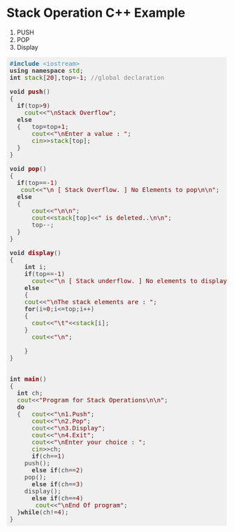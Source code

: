 # Stack Operation C++ Example 

1. PUSH
2. POP
3. Display

<pre class="hljs" style="display: block; overflow-x: auto; padding: 0.5em; background: rgb(240, 240, 240) none repeat scroll 0% 0%; color: rgb(68, 68, 68);"><span class="hljs-meta" style="color: rgb(31, 113, 153);">#<span class="hljs-meta-keyword" style="font-weight: 700;">include</span> <span class="hljs-meta-string" style="color: rgb(77, 153, 191);">&lt;iostream&gt;</span></span>
<span class="hljs-keyword" style="font-weight: 700;">using</span> <span class="hljs-keyword" style="font-weight: 700;">namespace</span> <span class="hljs-built_in" style="color: rgb(57, 115, 0);">std</span>;
<span class="hljs-keyword" style="font-weight: 700;">int</span> <span class="hljs-built_in" style="color: rgb(57, 115, 0);">stack</span>[<span class="hljs-number" style="color: rgb(136, 0, 0);">20</span>],top=<span class="hljs-number" style="color: rgb(136, 0, 0);">-1</span>; <span class="hljs-comment" style="color: rgb(136, 136, 136);">//global declaration</span>

<span class="hljs-function"><span class="hljs-keyword" style="font-weight: 700;">void</span> <span class="hljs-title" style="color: rgb(136, 0, 0); font-weight: 700;">push</span><span class="hljs-params">()</span>
</span>{
  <span class="hljs-keyword" style="font-weight: 700;">if</span>(top&gt;<span class="hljs-number" style="color: rgb(136, 0, 0);">9</span>)
    <span class="hljs-built_in" style="color: rgb(57, 115, 0);">cout</span>&lt;&lt;<span class="hljs-string" style="color: rgb(136, 0, 0);">"\nStack Overflow"</span>;
  <span class="hljs-keyword" style="font-weight: 700;">else</span>
  {   top=top+<span class="hljs-number" style="color: rgb(136, 0, 0);">1</span>;
      <span class="hljs-built_in" style="color: rgb(57, 115, 0);">cout</span>&lt;&lt;<span class="hljs-string" style="color: rgb(136, 0, 0);">"\nEnter a value : "</span>;
      <span class="hljs-built_in" style="color: rgb(57, 115, 0);">cin</span>&gt;&gt;<span class="hljs-built_in" style="color: rgb(57, 115, 0);">stack</span>[top];
  }
}

<span class="hljs-function"><span class="hljs-keyword" style="font-weight: 700;">void</span> <span class="hljs-title" style="color: rgb(136, 0, 0); font-weight: 700;">pop</span><span class="hljs-params">()</span>
</span>{
  <span class="hljs-keyword" style="font-weight: 700;">if</span>(top==<span class="hljs-number" style="color: rgb(136, 0, 0);">-1</span>)
   <span class="hljs-built_in" style="color: rgb(57, 115, 0);">cout</span>&lt;&lt;<span class="hljs-string" style="color: rgb(136, 0, 0);">"\n [ Stack Overflow. ] No Elements to pop\n\n"</span>;
  <span class="hljs-keyword" style="font-weight: 700;">else</span>
  {
  	  <span class="hljs-built_in" style="color: rgb(57, 115, 0);">cout</span>&lt;&lt;<span class="hljs-string" style="color: rgb(136, 0, 0);">"\n\n"</span>;
      <span class="hljs-built_in" style="color: rgb(57, 115, 0);">cout</span>&lt;&lt;<span class="hljs-built_in" style="color: rgb(57, 115, 0);">stack</span>[top]&lt;&lt;<span class="hljs-string" style="color: rgb(136, 0, 0);">" is deleted..\n\n"</span>;
      top--;
  }
}

<span class="hljs-function"><span class="hljs-keyword" style="font-weight: 700;">void</span> <span class="hljs-title" style="color: rgb(136, 0, 0); font-weight: 700;">display</span><span class="hljs-params">()</span>
</span>{
    <span class="hljs-keyword" style="font-weight: 700;">int</span> i;
    <span class="hljs-keyword" style="font-weight: 700;">if</span>(top==<span class="hljs-number" style="color: rgb(136, 0, 0);">-1</span>)
      <span class="hljs-built_in" style="color: rgb(57, 115, 0);">cout</span>&lt;&lt;<span class="hljs-string" style="color: rgb(136, 0, 0);">"\n [ Stack underflow. ] No elements to display..\n\n"</span>;
    <span class="hljs-keyword" style="font-weight: 700;">else</span>
    {
    <span class="hljs-built_in" style="color: rgb(57, 115, 0);">cout</span>&lt;&lt;<span class="hljs-string" style="color: rgb(136, 0, 0);">"\nThe stack elements are : "</span>;
    <span class="hljs-keyword" style="font-weight: 700;">for</span>(i=<span class="hljs-number" style="color: rgb(136, 0, 0);">0</span>;i&lt;=top;i++)
    {
      <span class="hljs-built_in" style="color: rgb(57, 115, 0);">cout</span>&lt;&lt;<span class="hljs-string" style="color: rgb(136, 0, 0);">"\t"</span>&lt;&lt;<span class="hljs-built_in" style="color: rgb(57, 115, 0);">stack</span>[i];
    }
      <span class="hljs-built_in" style="color: rgb(57, 115, 0);">cout</span>&lt;&lt;<span class="hljs-string" style="color: rgb(136, 0, 0);">"\n"</span>;

    }
}


<span class="hljs-function"><span class="hljs-keyword" style="font-weight: 700;">int</span> <span class="hljs-title" style="color: rgb(136, 0, 0); font-weight: 700;">main</span><span class="hljs-params">()</span>
</span>{ 
  <span class="hljs-keyword" style="font-weight: 700;">int</span> ch;
  <span class="hljs-built_in" style="color: rgb(57, 115, 0);">cout</span>&lt;&lt;<span class="hljs-string" style="color: rgb(136, 0, 0);">"Program for Stack Operations\n\n"</span>;
  <span class="hljs-keyword" style="font-weight: 700;">do</span>
  {   <span class="hljs-built_in" style="color: rgb(57, 115, 0);">cout</span>&lt;&lt;<span class="hljs-string" style="color: rgb(136, 0, 0);">"\n1.Push"</span>;
      <span class="hljs-built_in" style="color: rgb(57, 115, 0);">cout</span>&lt;&lt;<span class="hljs-string" style="color: rgb(136, 0, 0);">"\n2.Pop"</span>;
      <span class="hljs-built_in" style="color: rgb(57, 115, 0);">cout</span>&lt;&lt;<span class="hljs-string" style="color: rgb(136, 0, 0);">"\n3.Display"</span>;
      <span class="hljs-built_in" style="color: rgb(57, 115, 0);">cout</span>&lt;&lt;<span class="hljs-string" style="color: rgb(136, 0, 0);">"\n4.Exit"</span>;
      <span class="hljs-built_in" style="color: rgb(57, 115, 0);">cout</span>&lt;&lt;<span class="hljs-string" style="color: rgb(136, 0, 0);">"\nEnter your choice : "</span>;
      <span class="hljs-built_in" style="color: rgb(57, 115, 0);">cin</span>&gt;&gt;ch;
      <span class="hljs-keyword" style="font-weight: 700;">if</span>(ch==<span class="hljs-number" style="color: rgb(136, 0, 0);">1</span>)
    push();
      <span class="hljs-keyword" style="font-weight: 700;">else</span> <span class="hljs-keyword" style="font-weight: 700;">if</span>(ch==<span class="hljs-number" style="color: rgb(136, 0, 0);">2</span>)
    pop();
      <span class="hljs-keyword" style="font-weight: 700;">else</span> <span class="hljs-keyword" style="font-weight: 700;">if</span>(ch==<span class="hljs-number" style="color: rgb(136, 0, 0);">3</span>)
    display();
      <span class="hljs-keyword" style="font-weight: 700;">else</span> <span class="hljs-keyword" style="font-weight: 700;">if</span>(ch==<span class="hljs-number" style="color: rgb(136, 0, 0);">4</span>)
       <span class="hljs-built_in" style="color: rgb(57, 115, 0);">cout</span>&lt;&lt;<span class="hljs-string" style="color: rgb(136, 0, 0);">"\nEnd Of program"</span>;
  }<span class="hljs-keyword" style="font-weight: 700;">while</span>(ch!=<span class="hljs-number" style="color: rgb(136, 0, 0);">4</span>);
}
</pre>
